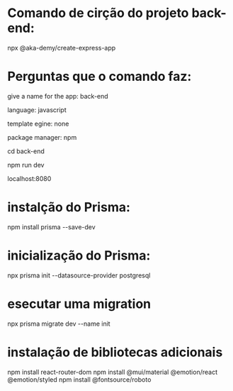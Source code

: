 # Comando de cirção do projeto back-end:

npx @aka-demy/create-express-app

# Perguntas que o comando faz:

give a name for the app: back-end

language: javascript

template egine: none

package manager: npm

cd back-end

npm run dev

localhost:8080

# instalção do Prisma:

npm install prisma --save-dev

# inicialização do Prisma:
npx prisma init --datasource-provider postgresql

# esecutar uma migration
npx prisma migrate dev --name init

# instalação de bibliotecas adicionais
npm install react-router-dom
npm install @mui/material @emotion/react @emotion/styled
npm install @fontsource/roboto